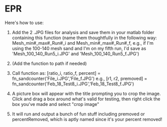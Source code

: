# EPR

Here's how to use:
1. Add the 2 .JPG files for analysis and save them in your matlab folder containing this function 
(name them thoughtfully in the following way:
Mesh_min#_max#_Run#_i and Mesh_min#_max#_Run#_f, 
e.g., if I'm using the 100-140 mesh sand and I'm on my fifth run, I'd save as
'Mesh_100_140_Run5_i.JPG' and 'Mesh_100_140_Run5_f.JPG')

2. (Add the function to path if needed)

3. Call function as: 
[ratio_i, ratio_f, percent] = fn_sandcounter('File_i.JPG','File_f.JPG')
e.g.,
[r1, r2, premoved] = fn_sandcounter('Feb_18_Test8_i.JPG','Feb_18_Test8_f.JPG')

4. A picture box will appear with the title prompting you to crop the image. Click and drag a box around what's valid for testing, then right click the box you've made and select "crop image"

5. It will run and output a bunch of fun stuff including premoved or percentRemoved, which is aptly named since it's your percent removed!
